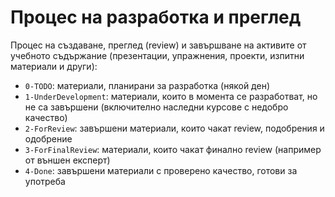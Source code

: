 # Процес на разработка и преглед

Процес на създаване, преглед (review) и завършване на активите от учебното съдържание (презентации, упражнения, проекти, изпитни материали и други):
 - `0-TODO`: материали, планирани за разработка (някой ден)
 - `1-UnderDevelopment`: материали, които в момента се разработват, но не са завършени (включително наследни курсове с недобро качество)
 - `2-ForReview`: завършени материали, които чакат review, подобрения и одобрение
 - `3-ForFinalReview`: материали, които чакат финално review (например от външен експерт)
 - `4-Done`: завършени материали с проверено качество, готови за употреба


